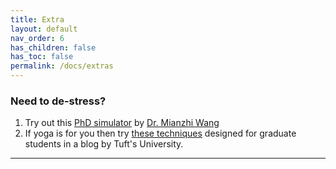 ```yaml
---
title: Extra
layout: default
nav_order: 6
has_children: false
has_toc: false
permalink: /docs/extras
---
```

### Need to de-stress?
1. Try out this [PhD simulator](https://research.wmz.ninja/projects/phd/index.html) by [Dr. Mianzhi Wang](https://research.wmz.ninja/)
2. If yoga is for you then try [these techniques](https://sites.tufts.edu/asegrad/2019/01/02/stress-relieving-yoga-practice-for-grad-students/) designed for graduate students in a blog by Tuft's University.

----

[Just the Docs]: https://just-the-docs.github.io/just-the-docs/
[GitHub Pages]: https://docs.github.com/en/pages
[README]: https://github.com/just-the-docs/just-the-docs-template/blob/main/README.md
[Jekyll]: https://jekyllrb.com
[GitHub Pages / Actions workflow]: https://github.blog/changelog/2022-07-27-github-pages-custom-github-actions-workflows-beta/
[use this template]: https://github.com/just-the-docs/just-the-docs-template/generate
